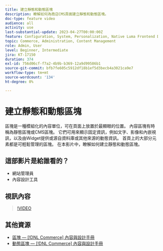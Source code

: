```yaml
---
title: 建立靜態和動態區塊
description: 瞭解如何為商店CMS頁面建立靜態和動態區塊。
doc-type: feature video
audience: all
activity: use
last-substantial-update: 2023-04-27T00:00:00Z
feature: Configuration, System, Personalization, Native Luma Frontend Development, Page Content
topic: Commerce, Administration, Content Management
role: Admin, User
level: Beginner, Intermediate
jira: KT-17150
duration: 374
exl-id: 756d06cf-f7a2-4b9b-b369-12a9d99586b1
source-git-commit: bfb7fe605c5912df18b1ef5d3becb4a3021ca9e7
workflow-type: tm+mt
source-wordcount: '134'
ht-degree: 0%

---
```


# 建立靜態和動態區塊

區塊是一種模組化的內容單位，可在頁面上放置於最顯眼的位置。 內容區塊有時稱為靜態區塊或CMS區塊。 它們可用來顯示固定資訊，例如文字、影像和內嵌視訊，以及由Widget提供或源自資料庫或其他來源的動態資訊。 首頁上的大部分元素都是可輕鬆管理的區塊。 在本影片中，瞭解如何建立靜態和動態區塊。

## 這部影片是給誰看的？

- 網站管理員
- 內容設計工具

## 視訊內容

>[!VIDEO](https://video.tv.adobe.com/v/343783?quality=12&learn=on)

## 其他資源

- [區塊 —  [!DNL Commerce] 內容與設計手冊](https://experienceleague.adobe.com/docs/commerce-admin/content-design/elements/blocks/blocks.html)
- [動態區塊 —  [!DNL Commerce] 內容與設計手冊](https://experienceleague.adobe.com/docs/commerce-admin/content-design/elements/dynamic-blocks/dynamic-blocks.html)
